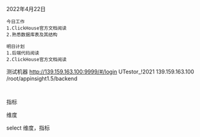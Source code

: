 2022年4月22日

```text
今日工作
1.ClickHouse官方文档阅读
2.熟悉数据库表及其结构

明日计划
1.后端代码阅读
2.ClickHouse官方文档阅读
```

测试机器
http://139.159.163.100:9999/#/login
UTestor_!2021
139.159.163.100
/root/appinsight1.5/backend



```

```

```sql

```

指标

维度

select 维度，指标

```

```

